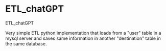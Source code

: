 # ETL_chatGPT
ETL_chatGPT

Very simple ETL python implementation that loads from a "user" table in a mysql server and saves same information in another "destination" table in the
same database.
